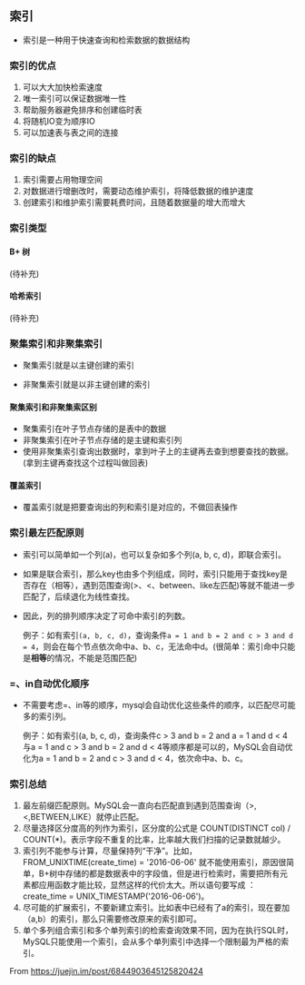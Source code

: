 ## 索引

- 索引是一种用于快速查询和检索数据的数据结构
### 索引的优点
1. 可以大大加快检索速度
2. 唯一索引可以保证数据唯一性
3. 帮助服务器避免排序和创建临时表
4. 将随机IO变为顺序IO
5. 可以加速表与表之间的连接

### 索引的缺点
1. 索引需要占用物理空间
2. 对数据进行增删改时，需要动态维护索引，将降低数据的维护速度
3. 创建索引和维护索引需要耗费时间，且随着数据量的增大而增大

### 索引类型

#### B+ 树
(待补充)

#### 哈希索引
(待补充)

### 聚集索引和非聚集索引

- 聚集索引就是以主键创建的索引

- 非聚集索引就是以非主键创建的索引

#### 聚集索引和非聚集索区别

- 聚集索引在叶子节点存储的是表中的数据
- 非聚集索引在叶子节点存储的是主键和索引列
- 使用非聚集索引查询出数据时，拿到叶子上的主键再去查到想要查找的数据。(拿到主键再查找这个过程叫做回表)
#### 覆盖索引
- 覆盖索引就是把要查询出的列和索引是对应的，不做回表操作

### 索引最左匹配原则

- 索引可以简单如一个列(a)，也可以复杂如多个列(a, b, c, d)，即联合索引。
- 如果是联合索引，那么key也由多个列组成，同时，索引只能用于查找key是否存在（相等），遇到范围查询(>、<、between、like左匹配)等就不能进一步匹配了，后续退化为线性查找。
- 因此，列的排列顺序决定了可命中索引的列数。

  例子：如有索引`(a, b, c, d)`，查询条件`a = 1 and b = 2 and c > 3 and d = 4`，则会在每个节点依次命中a、b、c，无法命中d。(很简单：索引命中只能是**相等**的情况，不能是范围匹配)
### =、in自动优化顺序
- 不需要考虑=、in等的顺序，mysql会自动优化这些条件的顺序，以匹配尽可能多的索引列。

  例子：如有索引(a, b, c, d)，查询条件c > 3 and b = 2 and a = 1 and d < 4与a = 1 and c > 3 and b = 2 and d < 4等顺序都是可以的，MySQL会自动优化为a = 1 and b = 2 and c > 3 and d < 4，依次命中a、b、c。
### 索引总结
1. 最左前缀匹配原则。MySQL会一直向右匹配直到遇到范围查询（>,<,BETWEEN,LIKE）就停止匹配。
2. 尽量选择区分度高的列作为索引，区分度的公式是 COUNT(DISTINCT col) / COUNT(*)。表示字段不重复的比率，比率越大我们扫描的记录数就越少。
3. 索引列不能参与计算，尽量保持列“干净”。比如，FROM_UNIXTIME(create_time) = '2016-06-06' 就不能使用索引，原因很简单，B+树中存储的都是数据表中的字段值，但是进行检索时，需要把所有元素都应用函数才能比较，显然这样的代价太大。所以语句要写成 ： create_time = UNIX_TIMESTAMP('2016-06-06')。
4. 尽可能的扩展索引，不要新建立索引。比如表中已经有了a的索引，现在要加（a,b）的索引，那么只需要修改原来的索引即可。
5. 单个多列组合索引和多个单列索引的检索查询效果不同，因为在执行SQL时，MySQL只能使用一个索引，会从多个单列索引中选择一个限制最为严格的索引。


From https://juejin.im/post/6844903645125820424








